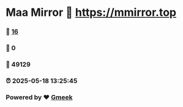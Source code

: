 # Maa Mirror :link: https://mmirror.top 
### :page_facing_up: [16](https://mmirror.top/tag.html) 
### :speech_balloon: 0 
### :hibiscus: 49129 
### :alarm_clock: 2025-05-18 13:25:45 
### Powered by :heart: [Gmeek](https://github.com/Meekdai/Gmeek)
